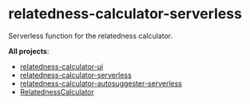 # relatedness-calculator-serverless

Serverless function for the relatedness calculator.

**All projects**:

- [relatedness-calculator-ui](https://github.com/nolanlawson/relatedness-calculator-ui)
- [relatedness-calculator-serverless](https://github.com/nolanlawson/relatedness-calculator-serverless)
- [relatedness-calculator-autosuggester-serverless](https://github.com/nolanlawson/relatedness-calculator-autosuggester-serverless)
- [RelatednessCalculator](https://github.com/nolanlawson/RelatednessCalculator)